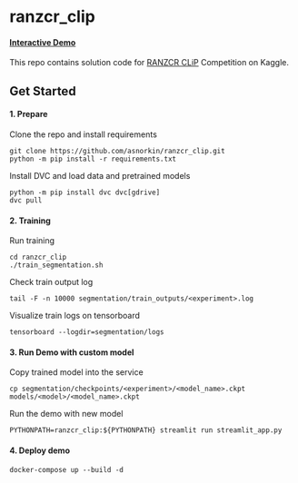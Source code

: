 # ranzcr_clip

#### [Interactive Demo](http://3.123.65.222:8501/)

This repo contains solution code for
[RANZCR CLiP](https://www.kaggle.com/c/ranzcr-clip-catheter-line-classification)
Competition on Kaggle.


## Get Started
#### 1. Prepare
Clone the repo and install requirements
```
git clone https://github.com/asnorkin/ranzcr_clip.git
python -m pip install -r requirements.txt
```
Install DVC and load data and pretrained models
```
python -m pip install dvc dvc[gdrive]
dvc pull
```

#### 2. Training
Run training
```
cd ranzcr_clip
./train_segmentation.sh
```
Check train output log
```
tail -F -n 10000 segmentation/train_outputs/<experiment>.log
```
Visualize train logs on tensorboard
```
tensorboard --logdir=segmentation/logs
```

#### 3. Run Demo with custom model
Copy trained model into the service
```
cp segmentation/checkpoints/<experiment>/<model_name>.ckpt models/<model>/<model_name>.ckpt
```
Run the demo with new model
```
PYTHONPATH=ranzcr_clip:${PYTHONPATH} streamlit run streamlit_app.py
```

#### 4. Deploy demo
```
docker-compose up --build -d
```

